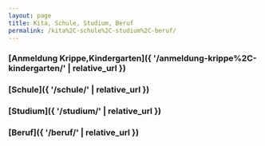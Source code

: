 ```yaml
---
layout: page
title: Kita, Schule, Studium, Beruf
permalink: /kita%2C-schule%2C-studium%2C-beruf/
---
```


### [Anmeldung Krippe,Kindergarten]({ '/anmeldung-krippe%2C-kindergarten/' | relative_url })

### [Schule]({ '/schule/' | relative_url })

### [Studium]({ '/studium/' | relative_url })

### [Beruf]({ '/beruf/' | relative_url })

